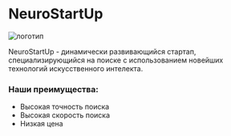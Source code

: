 # NeuroStartUp

![логотип](https://camo.githubusercontent.com/ace14ee894d150192a7b05b12410738aa65528da742bbce69315a5f441320ea7/68747470733a2f2f692e696d6775722e636f6d2f495a4f525769492e706e67)

NeuroStartUp -  динамически развивающийся стартап, специализирующийся на поиске с использованием новейших технологий искусственного интелекта.


### Наши преимущества:

* Высокая точность поиска
* Высокая скорость поиска
* Низкая цена